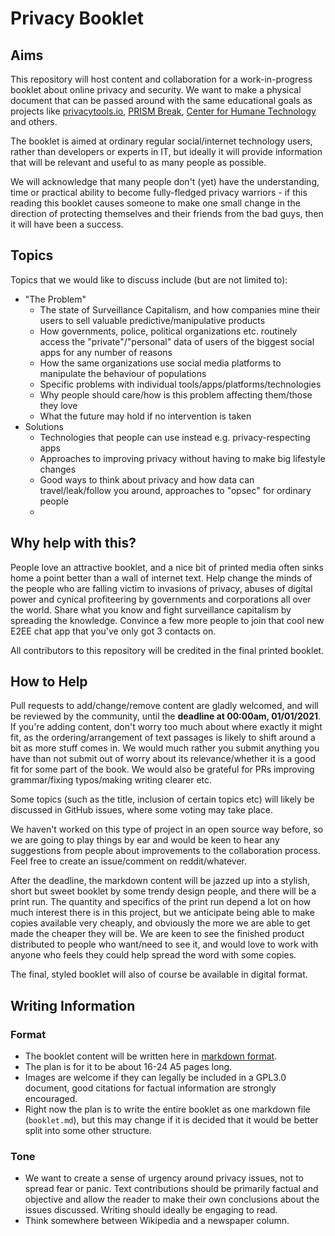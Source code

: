# Privacy Booklet 

## Aims
This repository will host content and collaboration for a work-in-progress booklet about online privacy and security. We want to make a physical document that can be passed around with the same educational goals as projects like [privacytools.io](https://www.privacytools.io/), [PRISM Break](https://prism-break.org/en/), [Center for Humane Technology](https://www.humanetech.com/) and others.

The booklet is aimed at ordinary regular social/internet technology users, rather than developers or experts in IT, but ideally it will provide information that will be relevant and useful to as many people as possible.  

We will acknowledge that many people don't (yet) have the understanding, time or practical ability to become fully-fledged privacy warriors - if this reading this booklet causes someone to make one small change in the direction of protecting themselves and their friends from the bad guys, then it will have been a success.  

## Topics
Topics that we would like to discuss include (but are not limited to):
 - "The Problem"
   - The state of Surveillance Capitalism, and how companies mine their users to sell valuable predictive/manipulative products
   - How governments, police, political organizations etc. routinely access the "private"/"personal" data of users of the biggest social apps for any number of reasons
   - How the same organizations use social media platforms to manipulate the behaviour of populations
   - Specific problems with individual tools/apps/platforms/technologies
   - Why people should care/how is this problem affecting them/those they love
   - What the future may hold if no intervention is taken
 - Solutions
   - Technologies that people can use instead e.g. privacy-respecting apps
   - Approaches to improving privacy without having to make big lifestyle changes
   - Good ways to think about privacy and how data can travel/leak/follow you around, approaches to "opsec" for ordinary people
   - 

## Why help with this?
People love an attractive booklet, and a nice bit of printed media often sinks home a point better than a wall of internet text. Help change the minds of the people who are falling victim to invasions of privacy, abuses of digital power and cynical profiteering by governments and corporations all over the world. Share what you know and fight surveillance capitalism by spreading the knowledge. Convince a few more people to join that cool new E2EE chat app that you've only got 3 contacts on.  

All contributors to this repository will be credited in the final printed booklet.

## How to Help
Pull requests to add/change/remove content are gladly welcomed, and will be reviewed by the community, until the **deadline at 00:00am, 01/01/2021**. If you're adding content, don't worry too much about where exactly it might fit, as the ordering/arrangement of text passages is likely to shift around a bit as more stuff comes in. We would much rather you submit anything you have than not submit out of worry about its relevance/whether it is a good fit for some part of the book. We would also be grateful for PRs improving grammar/fixing typos/making writing clearer etc.  

Some topics (such as the title, inclusion of certain topics etc) will likely be discussed in GitHub issues, where some voting may take place.  

We haven't worked on this type of project in an open source way before, so we are going to play things by ear and would be keen to hear any suggestions from people about improvements to the collaboration process. Feel free to create an issue/comment on reddit/whatever.

After the deadline, the markdown content will be jazzed up into a stylish, short but sweet booklet by some trendy design people, and there will be a print run. The quantity and specifics of the print run depend a lot on how much interest there is in this project, but we anticipate being able to make copies available very cheaply, and obviously the more we are able to get made the cheaper they will be. We are keen to see the finished product distributed to people who want/need to see it, and would love to work with anyone who feels they could help spread the word with some copies.  

The final, styled booklet will also of course be available in digital format.

## Writing Information
### Format
 - The booklet content will be written here in [markdown format](https://guides.github.com/features/mastering-markdown/).
 - The plan is for it to be about 16-24 A5 pages long.
 - Images are welcome if they can legally be included in a GPL3.0 document, good citations for factual information are strongly encouraged.
 - Right now the plan is to write the entire booklet as one markdown file (`booklet.md`), but this may change if it is decided that it would be better split into some other structure.
 
### Tone
 - We want to create a sense of urgency around privacy issues, not to spread fear or panic. Text contributions should be primarily factual and objective and allow the reader to make their own conclusions about the issues discussed. Writing should ideally be engaging to read.
 - Think somewhere between Wikipedia and a newspaper column.
